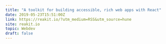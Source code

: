 ```yaml
---
title: "A toolkit for building accessible, rich web apps with React"
date: 2019-05-23T15:51:00Z
link: https://reakit.io/?utm_medium=RSS&utm_source=hune
site: reakit.io
topic: Webdev
draft: false
---
```

